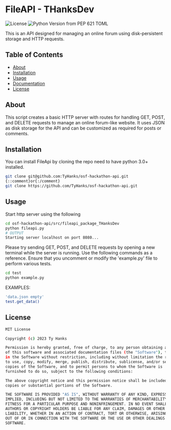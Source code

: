 # FileAPI - THanksDev

![License](https://img.shields.io/pypi/l/your-package-name) ![Python Version from PEP 621 TOML](https://img.shields.io/python/required-version-toml?tomlFilePath=https%3A%2F%2Fraw.githubusercontent.com%2FTyHanks%2Fosf-hackathon-api%2Fmain%2Fpyproject.toml)



This is an API designed for managing an online forum using disk-persistent storage and HTTP requests.

## Table of Contents

* [About](#about)
* [Installation](#installation)
* [Usage](#usage)
* [Documentation](#documentation)
* [License](#license)

## About

This script creates a basic HTTP server with routes for handling GET, POST, and DELETE requests to manage an online forum-like website. It uses JSON as disk storage for the API and can be customized as required for posts or comments.

## Installation

You can install FileApi by cloning the repo need to have python 3.0+ installed.

``` bash
git clone git@github.com:TyHanks/osf-hackathon-api.git
{::comment}or{:/comment}
git clone https://github.com/TyHanks/osf-hackathon-api.git
```

## Usage

Start http server using the following

```bash
cd osf-hackathon-api/src/fileapi_package_THanksDev
python fileapi.py
# OUTPUT
Starting server localhost on port 8080...
```

Please try sending GET, POST, and DELETE requests by opening a new terminal while the server is running. Use the following commands as a reference. Ensure that you uncomment or modify the 'example.py' file to perform various tests.

```bash
cd test
python example.py
```

EXAMPLES:
```bash
'data.json empty'
test.get_data()


```

## License

``` bash
MIT License

Copyright (c) 2023 Ty Hanks

Permission is hereby granted, free of charge, to any person obtaining a copy
of this software and associated documentation files (the "Software"), to deal
in the Software without restriction, including without limitation the rights
to use, copy, modify, merge, publish, distribute, sublicense, and/or sell
copies of the Software, and to permit persons to whom the Software is
furnished to do so, subject to the following conditions:

The above copyright notice and this permission notice shall be included in all
copies or substantial portions of the Software.

THE SOFTWARE IS PROVIDED "AS IS", WITHOUT WARRANTY OF ANY KIND, EXPRESS OR
IMPLIED, INCLUDING BUT NOT LIMITED TO THE WARRANTIES OF MERCHANTABILITY,
FITNESS FOR A PARTICULAR PURPOSE AND NONINFRINGEMENT. IN NO EVENT SHALL THE
AUTHORS OR COPYRIGHT HOLDERS BE LIABLE FOR ANY CLAIM, DAMAGES OR OTHER
LIABILITY, WHETHER IN AN ACTION OF CONTRACT, TORT OR OTHERWISE, ARISING FROM,
OUT OF OR IN CONNECTION WITH THE SOFTWARE OR THE USE OR OTHER DEALINGS IN THE
SOFTWARE.
```
